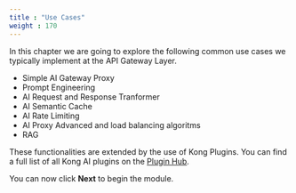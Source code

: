 ```yaml
---
title : "Use Cases"
weight : 170
---
```


In this chapter we are going to explore the following common use cases we typically implement at the API Gateway Layer. 

* Simple AI Gateway Proxy
* Prompt Engineering
* AI Request and Response Tranformer
* AI Semantic Cache
* AI Rate Limiting
* AI Proxy Advanced and load balancing algoritms
* RAG


These functionalities are extended by the use of Kong Plugins. You can find a full list of all Kong AI plugins on the [Plugin Hub](https://docs.konghq.com/hub/?category=ai).

You can now click **Next** to begin the module.